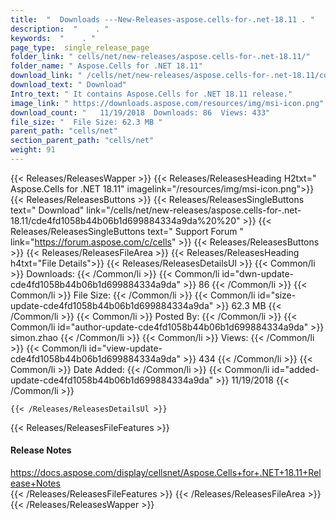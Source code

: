 ```yaml
---
title:  "  Downloads ---New-Releases-aspose.cells-for-.net-18.11 . " 
description:  "    . " 
keywords:  "    . " 
page_type:  single_release_page
folder_link: " cells/net/new-releases/aspose.cells-for-.net-18.11/"
folder_name: " Aspose.Cells for .NET 18.11"
download_link: " /cells/net/new-releases/aspose.cells-for-.net-18.11/cde4fd1058b44b06b1d699884334a9da"
download_text: " Download"
Intro_text: " It contains Aspose.Cells for .NET 18.11 release."
image_link: " https://downloads.aspose.com/resources/img/msi-icon.png"
download_count: "   11/19/2018  Downloads: 86  Views: 433"
file_size: "  File Size: 62.3 MB "
parent_path: "cells/net"
section_parent_path: "cells/net"
weight: 91 
---
```


{{< Releases/ReleasesWapper >}}
  {{< Releases/ReleasesHeading H2txt=" Aspose.Cells for .NET 18.11" imagelink="/resources/img/msi-icon.png">}}
  {{< Releases/ReleasesButtons >}}
    {{< Releases/ReleasesSingleButtons text=" Download" link="/cells/net/new-releases/aspose.cells-for-.net-18.11/cde4fd1058b44b06b1d699884334a9da%20%20" >}}
    {{< Releases/ReleasesSingleButtons text=" Support Forum " link="https://forum.aspose.com/c/cells" >}}
  {{< Releases/ReleasesButtons >}}
  {{< Releases/ReleasesFileArea >}}
    {{< Releases/ReleasesHeading h4txt="File Details">}}
    {{< Releases/ReleasesDetailsUl >}}
            {{< Common/li  >}} Downloads: {{< /Common/li >}} 
      {{< Common/li id="dwn-update-cde4fd1058b44b06b1d699884334a9da" >}} 86 {{< /Common/li >}} 
      {{< Common/li  >}} File Size: {{< /Common/li >}} 
      {{< Common/li id="size-update-cde4fd1058b44b06b1d699884334a9da" >}} 62.3 MB {{< /Common/li >}} 
      {{< Common/li  >}} Posted By: {{< /Common/li >}} 
      {{< Common/li id="author-update-cde4fd1058b44b06b1d699884334a9da" >}} simon.zhao {{< /Common/li >}} 
      {{< Common/li  >}} Views: {{< /Common/li >}} 
      {{< Common/li id="view-update-cde4fd1058b44b06b1d699884334a9da" >}} 434 {{< /Common/li >}} 
      {{< Common/li  >}} Date Added: {{< /Common/li >}} 
      {{< Common/li id="added-update-cde4fd1058b44b06b1d699884334a9da" >}} 11/19/2018 {{< /Common/li >}} 

    {{< /Releases/ReleasesDetailsUl >}}

  {{< Releases/ReleasesFileFeatures >}}
      <h4>Release Notes</h4><div><a href="https://docs.aspose.com/display/cellsnet/Aspose.Cells+for+.NET+18.11+Release+Notes">https://docs.aspose.com/display/cellsnet/Aspose.Cells+for+.NET+18.11+Release+Notes</a></div>
  {{< /Releases/ReleasesFileFeatures >}}
 {{< /Releases/ReleasesFileArea >}}
{{< /Releases/ReleasesWapper >}}


